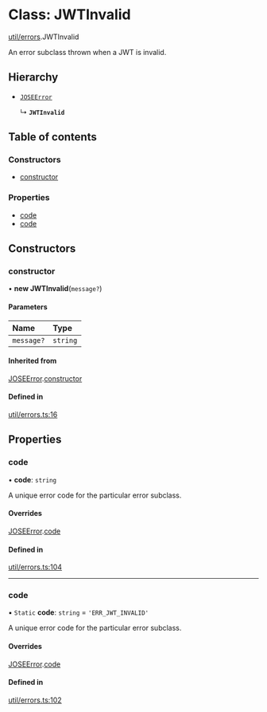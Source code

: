 # Class: JWTInvalid

[util/errors](../modules/util_errors.md).JWTInvalid

An error subclass thrown when a JWT is invalid.

## Hierarchy

- [`JOSEError`](util_errors.JOSEError.md)

  ↳ **`JWTInvalid`**

## Table of contents

### Constructors

- [constructor](util_errors.JWTInvalid.md#constructor)

### Properties

- [code](util_errors.JWTInvalid.md#code)
- [code](util_errors.JWTInvalid.md#code)

## Constructors

### constructor

• **new JWTInvalid**(`message?`)

#### Parameters

| Name | Type |
| :------ | :------ |
| `message?` | `string` |

#### Inherited from

[JOSEError](util_errors.JOSEError.md).[constructor](util_errors.JOSEError.md#constructor)

#### Defined in

[util/errors.ts:16](https://github.com/panva/jose/blob/v3.15.5/src/util/errors.ts#L16)

## Properties

### code

• **code**: `string`

A unique error code for the particular error subclass.

#### Overrides

[JOSEError](util_errors.JOSEError.md).[code](util_errors.JOSEError.md#code)

#### Defined in

[util/errors.ts:104](https://github.com/panva/jose/blob/v3.15.5/src/util/errors.ts#L104)

___

### code

▪ `Static` **code**: `string` = `'ERR_JWT_INVALID'`

A unique error code for the particular error subclass.

#### Overrides

[JOSEError](util_errors.JOSEError.md).[code](util_errors.JOSEError.md#code)

#### Defined in

[util/errors.ts:102](https://github.com/panva/jose/blob/v3.15.5/src/util/errors.ts#L102)

